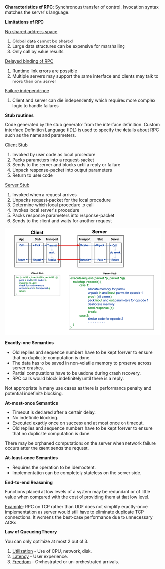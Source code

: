 **Characteristics of RPC**: Synchronous transfer of control. Invocation syntax matches the server's language.

**Limitations of RPC**

<ins>No shared address space</ins>

1. Global data cannot be shared
2. Large data structures can be expensive for marshalling
3. Only call by value results

<ins>Delayed binding of RPC</ins>

1. Runtime link errors are possible
2. Multiple servers may support the same interface and clients may talk to more than one server

<ins>Failure independence</ins>

1. Client and server can die independently which requires more complex logic to handle failures

**Stub routines**

Code generated by the stub generator from the interface definition. Custom interface Definition Language (IDL) is used to specify the details about RPC such as the name and parameters.

<ins>Client Stub</ins>

1. Invoked by user code as local procedure
2. Packs parameters into a request-packet
3. Sends to the server and blocks until a reply or failure
4. Unpack response-packet into output parameters
5. Return to user code

<ins>Server Stub</ins>

1. Invoked when a request arrives
3. Unpacks request-packet for the local procedure
4. Determine which local procedure to call
5. Invokes local server's procedure
6. Packs response parameters into response-packet
7. Sends to the client and waits for another request

![](images/Pasted%20image%2020230429104549.png)

**Exactly-one Semantics**

- Old replies and sequence numbers have to be kept forever to ensure that no duplicate computation is done.
- The data has to be saved in non-volatile memory to preserve across server crashes.
- Partial computations have to be undone during crash recovery.
- RPC calls would block indefinitely until there is a reply.

Not appropriate in many use cases as there is performance penalty and potential indefinite blocking.

**At-most-once Semantics**

- Timeout is declared after a certain delay.
- No indefinite blocking.
- Executed exactly once on success and at most once on timeout.
- Old replies and sequence numbers have to be kept forever to ensure that no duplicate computation is done.

There may be orphaned computations on the server when network failure occurs after the client sends the request.

**At-least-once Semantics**

- Requires the operation to be idempotent.
- Implementation can be completely stateless on the server side.

**End-to-end Reasoning**

Functions placed at low levels of a system may be redundant or of little value when compared with the cost of providing them at that low level.

<ins>Example</ins>: RPC on TCP rather than UDP does not simplify exactly-once implementation as server would still have to eliminate duplicate TCP connections. It worsens the best-case performance due to unnecessary ACKs.

**Law of Queueing Theory**

You can only optimize at most 2 out of 3.

1. <ins>Utilization</ins> - Use of CPU, network, disk.
2. <ins>Latency</ins> - User experience.
3. <ins>Freedom</ins> - Orchestrated or un-orchestrated arrivals.
